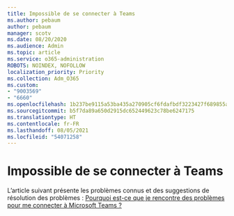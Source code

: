```yaml
---
title: Impossible de se connecter à Teams
ms.author: pebaum
author: pebaum
manager: scotv
ms.date: 08/20/2020
ms.audience: Admin
ms.topic: article
ms.service: o365-administration
ROBOTS: NOINDEX, NOFOLLOW
localization_priority: Priority
ms.collection: Adm_O365
ms.custom:
- "9003569"
- "6660"
ms.openlocfilehash: 1b237be9115a53ba435a270905cf6fdafbdf3223427f689855aa9029be5a4bbc
ms.sourcegitcommit: b5f7da89a650d2915dc652449623c78be6247175
ms.translationtype: HT
ms.contentlocale: fr-FR
ms.lasthandoff: 08/05/2021
ms.locfileid: "54071258"
---
```

# <a name="cant-sign-in-to-teams"></a>Impossible de se connecter à Teams

L’article suivant présente les problèmes connus et des suggestions de résolution des problèmes : [Pourquoi est-ce que je rencontre des problèmes pour me connecter à Microsoft Teams ?](https://support.microsoft.com/office/a02f683b-61a3-4008-9447-ee60c5593b0f)
